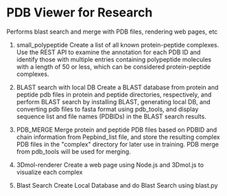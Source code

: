 # PDB Viewer for Research

Performs blast search and merge with PDB files, rendering web pages, etc


1. small_polypeptide
Create a list of all known protein-peptide complexes. Use the REST API to examine the annotation for each PDB ID and identify those with multiple entries containing polypeptide molecules with a length of 50 or less, which can be considered protein-peptide complexes.
 
 
 2. BLAST search with local DB
 Create a BLAST database from protein and peptide pdb files in protein and peptide directories, respectively, and perform BLAST search by installing BLAST, generating local DB, and converting pdb files to fasta format using pdb_tools, and display sequence list and file names (PDBIDs) in the BLAST search results.
 
 3. PDB_MERGE
Merge protein and peptide PDB files based on PDBID and chain information from Pepbind_list file, and store the resulting complex PDB files in the "complex" directory for later use in training. PDB merge from pdb_tools will be used for merging.

 4. 3Dmol-renderer
 Create a web page using Node.js and 3Dmol.js to visualize each complex

 5. Blast Search
 Create Local Database and do Blast Search using blast.py  
